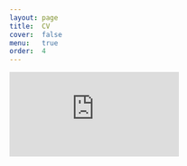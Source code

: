 ```yaml
---
layout: page
title:  CV
cover:  false
menu:   true
order:  4
---
```



<embed src="https://eslamali86.github.io/pdfs/resume.pdf" type="application/pdf" />

